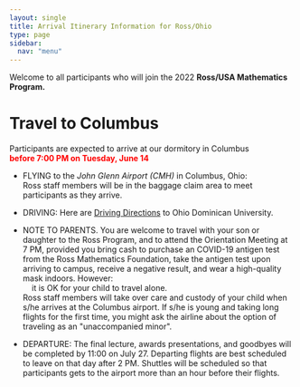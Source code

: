 ```yaml
---
layout: single
title: Arrival Itinerary Information for Ross/Ohio
type: page
sidebar:
  nav: "menu"
---
```


Welcome to all participants who will join the 
2022 <b> Ross/USA Mathematics Program. </b>

# Travel to Columbus

Participants are expected to arrive at our dormitory in Columbus<br>
<span style="color: red"><b>before 7:00 PM on Tuesday, June 14</b></span>

- FLYING to the <i>John Glenn Airport (CMH)</i> in Columbus, Ohio:  
Ross staff members will be in the baggage claim area to meet
participants as they arrive.  

- DRIVING: Here are [Driving Directions](/materials/driving-directions-ohio.pdf) to 
Ohio Dominican University.

- NOTE TO PARENTS.  You are welcome to travel with your son or daughter 
to the Ross Program, and to attend the Orientation Meeting at 7 PM, provided you bring cash to purchase an COVID-19 antigen test from the Ross Mathematics Foundation, take the antigen test upon arriving to campus, receive a negative result, and wear a high-quality mask indoors.
However:  <br>
&nbsp; &nbsp; it is OK for your child to travel alone.  <br>
Ross staff members will take over care and custody of your child 
when s/he arrives at the Columbus airport.
If s/he is young and taking long flights for the first time, you might
ask the airline about the option of traveling as an "unaccompanied minor".

- DEPARTURE: The final lecture, awards presentations, and goodbyes will be
completed by 11:00 on July 27.  Departing flights are 
best scheduled to leave on that day after 2 PM.  Shuttles 
will be scheduled so that participants gets to the airport more
than an hour before their flights.<br>



